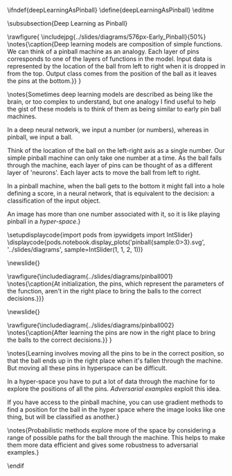 \ifndef{deepLearningAsPinball}
\define{deepLearningAsPinball}
\editme

\subsubsection{Deep Learning as Pinball}

\rawfigure{
\includejpg{../slides/diagrams/576px-Early_Pinball}{50%}
\notes{\caption{Deep learning models are composition of simple functions. We can think of a pinball machine as an analogy. Each layer of pins corresponds to one of the layers of functions in the model. Input data is represented by the location of the ball from left to right when it is dropped in from the top. Output class comes from the position of the ball as it leaves the pins at the bottom.}}
}


\notes{Sometimes deep learning models are described as being like the brain, or too complex to understand, but one analogy I find useful to help the gist of these models is to think of them as being similar to early pin ball machines. 

In a deep neural network, we input a number (or numbers), whereas in pinball, we input a ball. 

Think of the location of the ball on the left-right axis as a single number. Our simple pinball machine can only take one number at a time. As the ball falls through the machine, each layer of pins can be thought of as a different layer of 'neurons'. Each layer acts to move the ball from left to right. 

In a pinball machine, when the ball gets to the bottom it might fall into a hole defining a score, in a neural network, that is equivalent to the decision: a classification of the input object. 

An image has more than one number associated with it, so it is like playing pinball in a *hyper-space*.}

\setupdisplaycode{import pods
from ipywidgets import IntSlider}
\displaycode{pods.notebook.display_plots('pinball{sample:0>3}.svg', 
                            '../slides/diagrams',
							sample=IntSlider(1, 1, 2, 1))}

\newslide{}

\rawfigure{\includediagram{../slides/diagrams/pinball001}
\notes{\caption{At initialization, the pins, which represent the parameters of the function, aren't in the right place to bring the balls to the correct decisions.}}}

\newslide{}

\rawfigure{\includediagram{../slides/diagrams/pinball002}
\notes{\caption{After learning the pins are now in the right place to bring the balls to the correct decisions.}}
}

\notes{Learning involves moving all the pins to be in the correct position, so that the ball ends up in the right place when it's fallen through the machine. But moving all these pins in hyperspace can be difficult. 

In a hyper-space you have to put a lot of data through the machine for to explore the positions of all the pins. *Adversarial examples* exploit this idea. 

If you have access to the pinball machine, you can use gradient methods to find a position for the ball in the hyper space where the image looks like one thing, but will be classified as another.}

\notes{Probabilistic methods explore more of the space by considering a range of possible paths for the ball through the machine. This helps to make them more data efficient and gives some robustness to adversarial examples.}

\endif
